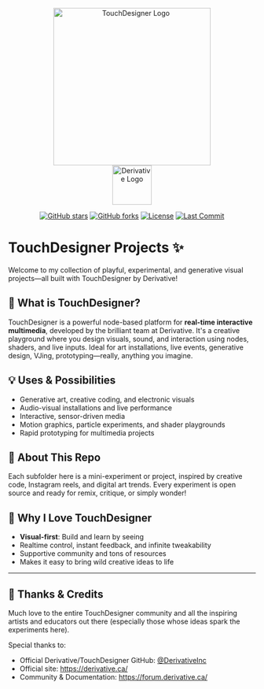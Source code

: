 <p align="center">
  <img src="https://derivative.ca/images/td_logo_white.png" alt="TouchDesigner Logo" width="320" />
  <br />
  <img src="https://avatars.githubusercontent.com/u/139078033" alt="Derivative Logo" width="80" />
</p>

<p align="center">
  <a href="https://github.com/Anand0295/touchdesigner-projects/stargazers"><img src="https://img.shields.io/github/stars/Anand0295/touchdesigner-projects?style=flat-square" alt="GitHub stars" /></a>
  <a href="https://github.com/Anand0295/touchdesigner-projects/network"><img src="https://img.shields.io/github/forks/Anand0295/touchdesigner-projects?style=flat-square" alt="GitHub forks" /></a>
  <a href="https://github.com/Anand0295/touchdesigner-projects/blob/main/LICENSE"><img src="https://img.shields.io/github/license/Anand0295/touchdesigner-projects?style=flat-square" alt="License" /></a>
  <a href="https://github.com/Anand0295/touchdesigner-projects/commits/main"><img src="https://img.shields.io/github/last-commit/Anand0295/touchdesigner-projects?style=flat-square" alt="Last Commit" /></a>
</p>

<!-- Existing content below -->

# TouchDesigner Projects ✨

Welcome to my collection of playful, experimental, and generative visual projects—all built with TouchDesigner by Derivative!

## 🌟 What is TouchDesigner?

TouchDesigner is a powerful node-based platform for **real-time interactive multimedia**, developed by the brilliant team at Derivative. It's a creative playground where you design visuals, sound, and interaction using nodes, shaders, and live inputs. Ideal for art installations, live events, generative design, VJing, prototyping—really, anything you imagine.

## 💡 Uses & Possibilities

- Generative art, creative coding, and electronic visuals
- Audio-visual installations and live performance
- Interactive, sensor-driven media
- Motion graphics, particle experiments, and shader playgrounds
- Rapid prototyping for multimedia projects

## 🧩 About This Repo

Each subfolder here is a mini-experiment or project, inspired by creative code, Instagram reels, and digital art trends. Every experiment is open source and ready for remix, critique, or simply wonder!

## 🎨 Why I Love TouchDesigner

- **Visual-first**: Build and learn by seeing
- Realtime control, instant feedback, and infinite tweakability
- Supportive community and tons of resources
- Makes it easy to bring wild creative ideas to life

---

## 🙏 Thanks & Credits

Much love to the entire TouchDesigner community and all the inspiring artists and educators out there (especially those whose ideas spark the experiments here).

Special thanks to:
- Official Derivative/TouchDesigner GitHub: [@DerivativeInc](https://github.com/DerivativeInc)
- Official site: https://derivative.ca/
- Community & Documentation: https://forum.derivative.ca/
